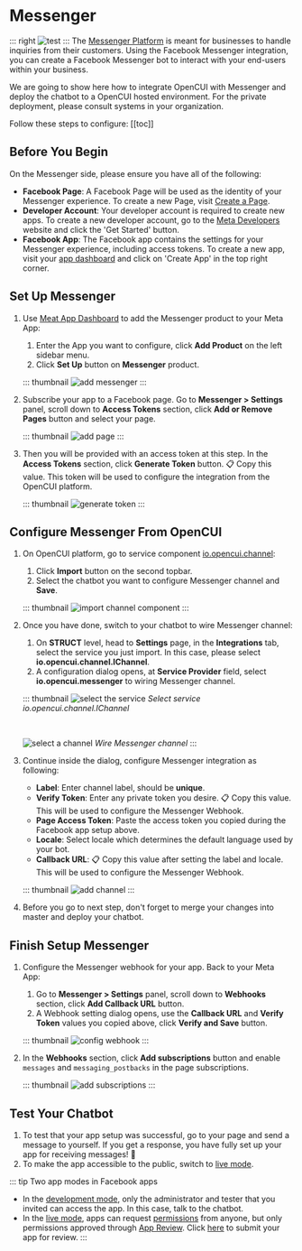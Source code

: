 # Messenger
::: right
![test](/images/channelConfig/messenger/test.png)
:::
The [Messenger Platform](https://developers.facebook.com/docs/messenger-platform/introduction) is meant for businesses to handle inquiries from their customers. Using the Facebook Messenger integration, you can create a Facebook Messenger bot to interact with your end-users within your business. 

We are going to show here how to integrate OpenCUI with Messenger and deploy the chatbot to a OpenCUI hosted environment. For the private deployment, please consult systems in your organization.

Follow these steps to configure:
[[toc]]

## Before You Begin
On the Messenger side, please ensure you have all of the following:
- **Facebook Page**: A Facebook Page will be used as the identity of your Messenger experience. To create a new Page, visit [Create a Page](https://www.facebook.com/pages/create).
- **Developer Account**: Your developer account is required to create new apps. To create a new developer account, go to the [Meta Developers](https://developers.facebook.com/) website and click the 'Get Started' button.
- **Facebook App**: The Facebook app contains the settings for your Messenger experience, including access tokens. To create a new app, visit your [app dashboard](https://developers.facebook.com/apps) and click on 'Create App' in the top right corner.


## Set Up Messenger
1. Use [Meat App Dashboard](https://developers.facebook.com/apps) to add the Messenger product to your Meta App: 
   1. Enter the App you want to configure, click **Add Product** on the left sidebar menu. 
   2. Click **Set Up** button on **Messenger** product.

   ::: thumbnail
   ![add messenger](/images/channelConfig/messenger/add-messenger.png)
   :::

2. Subscribe your app to a Facebook page. Go to **Messenger > Settings** panel, scroll down to **Access Tokens** section, click **Add or Remove Pages** button and select your page.

   ::: thumbnail
   ![add page](/images/channelConfig/messenger/add-page.png)
   :::

3. Then you will be provided with an access token at this step. In the **Access Tokens** section, click **Generate Token** button. :clipboard: Copy this value. This token will be used to configure the integration from the OpenCUI platform.

   ::: thumbnail
   ![generate token](/images/channelConfig/messenger/generate-token.png)
   :::

## Configure Messenger From OpenCUI

1. On OpenCUI platform, go to service component [io.opencui.channel](https://build.opencui.io/org/io.opencui/agent/channel/struct/service_schema): 
   1. Click **Import** button on the second topbar.
   2. Select the chatbot you want to configure Messenger channel and **Save**.

   ::: thumbnail
   ![import channel component](/images/channelConfig/overview/import-channel.png)
   :::

2. Once you have done, switch to your chatbot to wire Messenger channel:
   1. On **STRUCT** level, head to **Settings** page, in the **Integrations** tab, select the service you just import. In this case, please select **io.opencui.channel.IChannel**.
   2. A configuration dialog opens, at **Service Provider** field, select **io.opencui.messenger** to wiring Messenger channel.

   ::: thumbnail
   ![select the service](/images/channelConfig/overview/select-service.png)
   *Select service io.opencui.channel.IChannel*

   <br>

   ![select a channel](/images/channelConfig/overview/select-channel.png)
   *Wire Messenger channel*
   :::

3. Continue inside the dialog, configure Messenger integration as following: 
   - **Label**: Enter channel label, should be **unique**.
   - **Verify Token**: Enter any private token you desire. :clipboard: Copy this value. This will be used to configure the Messenger Webhook. 
   - **Page Access Token**: Paste the access token you copied during the Facebook app setup above.
   - **Locale**: Select locale which determines the default language used by your bot.
   - **Callback URL**: :clipboard: Copy this value after setting the label and locale. This will be used to configure the Messenger Webhook. 

   ::: thumbnail
   ![add channel](/images/channelConfig/messenger/add-channel.png)
   :::

4. Before you go to next step, don't forget to merge your changes into master and deploy your chatbot.

## Finish Setup Messenger

1. Configure the Messenger webhook for your app. Back to your Meta App:
   1. Go to **Messenger > Settings** panel, scroll down to **Webhooks** section, click **Add Callback URL** button. 
   2. A Webhook setting dialog opens, use the **Callback URL** and **Verify Token** values you copied above, click **Verify and Save** button. 

   ::: thumbnail
   ![config webhook](/images/channelConfig/messenger/config-webhook.png)
   :::

2. In the **Webhooks** section, click **Add subscriptions** button and enable `messages` and `messaging_postbacks` in the page subscriptions.

   ::: thumbnail
   ![add subscriptions](/images/channelConfig/messenger/add-subscriptions.png)
   :::

## Test Your Chatbot

1. To test that your app setup was successful, go to your page and send a message to yourself. If you get a response, you have fully set up your app for receiving messages! :tada:
2. To make the app accessible to the public, switch to [live mode](https://developers.facebook.com/docs/development/build-and-test/app-modes#live-mode).

::: tip Two app modes in Facebook apps
- In the [development mode](https://developers.facebook.com/docs/development/build-and-test/app-modes#development-mode), only the administrator and tester that you invited can access the app. In this case, talk to the chatbot.
- In the [live mode](https://developers.facebook.com/docs/development/build-and-test/app-modes#live-mode), apps can request [permissions](https://developers.facebook.com/docs/permissions/reference) from anyone, but only permissions approved through [App Review](https://developers.facebook.com/docs/app-review). Click [here](https://developers.facebook.com/docs/messenger-platform/app-review/) to submit your app for review.
:::